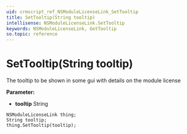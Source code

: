 ```yaml
---
uid: crmscript_ref_NSModuleLicenseLink_SetTooltip
title: SetTooltip(String tooltip)
intellisense: NSModuleLicenseLink.SetTooltip
keywords: NSModuleLicenseLink, GetTooltip
so.topic: reference
---
```


# SetTooltip(String tooltip)

The tooltip to be shown in some gui with details on the module license

**Parameter:** 
 - **tooltip** String

```crmscript
NSModuleLicenseLink thing;
String tooltip;
thing.SetTooltip(tooltip);
```


